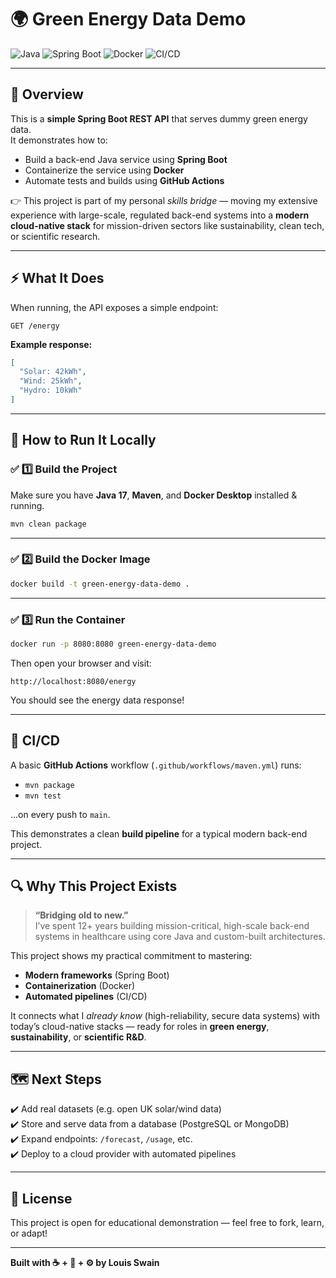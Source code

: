 # 🌍 Green Energy Data Demo

![Java](https://img.shields.io/badge/Java-17-blue)
![Spring Boot](https://img.shields.io/badge/Spring_Boot-3.x-brightgreen)
![Docker](https://img.shields.io/badge/Containerized-Docker-blue)
![CI/CD](https://img.shields.io/badge/CI/CD-GitHub_Actions-yellow)

---

## 📖 Overview

This is a **simple Spring Boot REST API** that serves dummy green energy data.  
It demonstrates how to:
- Build a back-end Java service using **Spring Boot**
- Containerize the service using **Docker**
- Automate tests and builds using **GitHub Actions**

👉 This project is part of my personal *skills bridge* — moving my extensive experience with large-scale, regulated back-end systems into a **modern cloud-native stack** for mission-driven sectors like sustainability, clean tech, or scientific research.

---

## ⚡️ What It Does

When running, the API exposes a simple endpoint:

```
GET /energy
```

**Example response:**

```json
[
  "Solar: 42kWh",
  "Wind: 25kWh",
  "Hydro: 10kWh"
]
```

---

## 🚀 How to Run It Locally

### ✅ 1️⃣ Build the Project

Make sure you have **Java 17**, **Maven**, and **Docker Desktop** installed & running.

```bash
mvn clean package
```

---

### ✅ 2️⃣ Build the Docker Image

```bash
docker build -t green-energy-data-demo .
```

---

### ✅ 3️⃣ Run the Container

```bash
docker run -p 8080:8080 green-energy-data-demo
```

Then open your browser and visit:

```
http://localhost:8080/energy
```

You should see the energy data response!

---

## 🐙 CI/CD

A basic **GitHub Actions** workflow (`.github/workflows/maven.yml`) runs:
- `mvn package`
- `mvn test`

...on every push to `main`.

This demonstrates a clean **build pipeline** for a typical modern back-end project.

---

## 🔍 Why This Project Exists

> **“Bridging old to new.”**  
I’ve spent 12+ years building mission-critical, high-scale back-end systems in healthcare using core Java and custom-built architectures.

This project shows my practical commitment to mastering:
- **Modern frameworks** (Spring Boot)
- **Containerization** (Docker)
- **Automated pipelines** (CI/CD)

It connects what I *already know* (high-reliability, secure data systems) with today’s cloud-native stacks — ready for roles in **green energy**, **sustainability**, or **scientific R&D**.

---

## 🗺️ Next Steps

✔️ Add real datasets (e.g. open UK solar/wind data)  
✔️ Store and serve data from a database (PostgreSQL or MongoDB)  
✔️ Expand endpoints: `/forecast`, `/usage`, etc.  
✔️ Deploy to a cloud provider with automated pipelines

---

## 📜 License

This project is open for educational demonstration — feel free to fork, learn, or adapt!

---

**Built with ☕ + 🐳 + ⚙️ by Louis Swain**